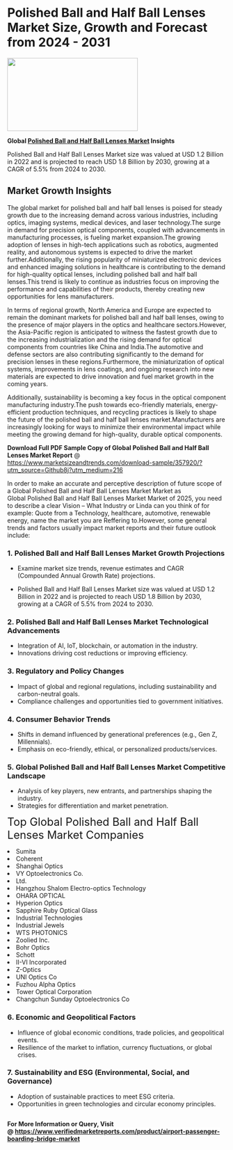 <H1>Polished Ball and Half Ball Lenses Market Size, Growth and Forecast from 2024 - 2031</H1><img class="aligncenter size-medium wp-image-584254" src="https://thirdeyenews.in/wp-content/uploads/2024/09/Global-Market-Research-300x168.jpeg" alt="" width="300" height="168" /><p><strong>Global&nbsp;<a href="https://www.marketsizeandtrends.com/download-sample/357920/?utm_source=Github8j?utm_medium=216">Polished Ball and Half Ball Lenses Market</a> Insights</strong></p><p>Polished Ball and Half Ball Lenses Market size was valued at USD 1.2 Billion in 2022 and is projected to reach USD 1.8 Billion by 2030, growing at a CAGR of 5.5% from 2024 to 2030.</p><p><h2>Market Growth Insights</h2> <p>The global market for polished ball and half ball lenses is poised for steady growth due to the increasing demand across various industries, including optics, imaging systems, medical devices, and laser technology.The surge in demand for precision optical components, coupled with advancements in manufacturing processes, is fueling market expansion.The growing adoption of lenses in high-tech applications such as robotics, augmented reality, and autonomous systems is expected to drive the market further.Additionally, the rising popularity of miniaturized electronic devices and enhanced imaging solutions in healthcare is contributing to the demand for high-quality optical lenses, including polished ball and half ball lenses.This trend is likely to continue as industries focus on improving the performance and capabilities of their products, thereby creating new opportunities for lens manufacturers.</p> <p>In terms of regional growth, North America and Europe are expected to remain the dominant markets for polished ball and half ball lenses, owing to the presence of major players in the optics and healthcare sectors.However, the Asia-Pacific region is anticipated to witness the fastest growth due to the increasing industrialization and the rising demand for optical components from countries like China and India.The automotive and defense sectors are also contributing significantly to the demand for precision lenses in these regions.Furthermore, the miniaturization of optical systems, improvements in lens coatings, and ongoing research into new materials are expected to drive innovation and fuel market growth in the coming years.</p> <p>Additionally, sustainability is becoming a key focus in the optical component manufacturing industry.The push towards eco-friendly materials, energy-efficient production techniques, and recycling practices is likely to shape the future of the polished ball and half ball lenses market.Manufacturers are increasingly looking for ways to minimize their environmental impact while meeting the growing demand for high-quality, durable optical components.</p> <p><span class=""><strong>Download Full PDF Sample Copy of Global Polished Ball and Half Ball Lenses Market Report</strong> @ <a href="https://www.marketsizeandtrends.com/download-sample/357920/?utm_source=Github8j?utm_medium=216" target="_blank">https://www.marketsizeandtrends.com/download-sample/357920/?utm_source=Github8j?utm_medium=216</a></span></p><p>In order to make an accurate and perceptive description of future scope of a Global&nbsp;Polished Ball and Half Ball Lenses Market Market as Global&nbsp;Polished Ball and Half Ball Lenses Market Market of 2025, you need to describe a clear Vision &ndash; What Industry or Linda can you think of for example: Quote from a Technology, healthcare, automotive, renewable energy, name the market you are Reffering to.However, some general trends and factors usually impact market reports and their future outlook include:</p><h3>1.&nbsp;<strong>Polished Ball and Half Ball Lenses Market Growth Projections</strong></h3><ul><li>Examine market size trends, revenue estimates and CAGR (Compounded Annual Growth Rate) projections.</li><li><p>Polished Ball and Half Ball Lenses Market size was valued at USD 1.2 Billion in 2022 and is projected to reach USD 1.8 Billion by 2030, growing at a CAGR of 5.5% from 2024 to 2030.</p></li></ul><h3>2.&nbsp;<strong>Polished Ball and Half Ball Lenses Market Technological Advancements</strong></h3><ul><li>Integration of AI, IoT, blockchain, or automation in the industry.</li><li>Innovations driving cost reductions or improving efficiency.</li></ul><h3>3.&nbsp;<strong>Regulatory and Policy Changes</strong></h3><ul><li>Impact of global and regional regulations, including sustainability and carbon-neutral goals.</li><li>Compliance challenges and opportunities tied to government initiatives.</li></ul><h3>4.&nbsp;<strong>Consumer Behavior Trends</strong></h3><ul><li>Shifts in demand influenced by generational preferences (e.g., Gen Z, Millennials).</li><li>Emphasis on eco-friendly, ethical, or personalized products/services.</li></ul><h3>5.&nbsp;<strong>Global Polished Ball and Half Ball Lenses Market Competitive Landscape</strong></h3><ul><li>Analysis of key players, new entrants, and partnerships shaping the industry.</li><li>Strategies for differentiation and market penetration.</li></ul><p data-pm-slice="1 1 []"><span style="color: inherit; font-family: inherit; font-size: 25px;">Top Global Polished Ball and Half Ball Lenses Market Companies</span></p><div class="" data-test-id=""><p><li>Sumita</li><li> Coherent</li><li> Shanghai Optics</li><li> VY Optoelectronics Co.</li><li> Ltd.</li><li> Hangzhou Shalom Electro-optics Technology</li><li> OHARA OPTICAL</li><li> Hyperion Optics</li><li> Sapphire Ruby Optical Glass</li><li> Industrial Technologies</li><li> Industrial Jewels</li><li> WTS PHOTONICS</li><li> Zoolied Inc.</li><li> Bohr Optics</li><li> Schott</li><li> II-VI Incorporated</li><li> Z-Optics</li><li> UNI Optics Co</li><li> Fuzhou Alpha Optics</li><li> Tower Optical Corporation</li><li> Changchun Sunday Optoelectronics Co</li></p></div><h3>6.&nbsp;<strong>Economic and Geopolitical Factors</strong></h3><ul><li>Influence of global economic conditions, trade policies, and geopolitical events.</li><li>Resilience of the market to inflation, currency fluctuations, or global crises.</li></ul><h3>7.&nbsp;<strong>Sustainability and ESG (Environmental, Social, and Governance)</strong></h3><ul><li>Adoption of sustainable practices to meet ESG criteria.</li><li>Opportunities in green technologies and circular economy principles.</li></ul><h2><strong style="font-size: 14px;">For More Information or Query, Visit @&nbsp;</strong><a style="background-color: #ffffff; font-size: 14px;" href="https://www.marketsizeandtrends.com/report/polished-ball-and-half-ball-lenses-market/" target="_blank">https://www.verifiedmarketreports.com/product/airport-passenger-boarding-bridge-market</a></h2>